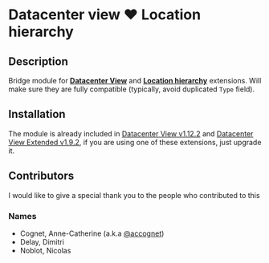 # Datacenter view ❤ Location hierarchy

## Description
  Bridge module for **[Datacenter View](https://store.itophub.io/en_US/products/molkobain-datacenter-view)** and **[Location hierarchy](https://store.itophub.io/en_US/products/combodo-location-hierarchy)** extensions. Will make sure they are fully compatible (typically, avoid duplicated `Type` field).

## Installation
The module is already included in [Datacenter View v1.12.2](https://store.itophub.io/en_US/products/molkobain-datacenter-view) and  [Datacenter View Extended v1.9.2](https://store.itophub.io/en_US/products/molkobain-datacenter-view-extended), if you are using one of these extensions, just upgrade it.

## Contributors
I would like to give a special thank you to the people who contributed to this

### Names

* Cognet, Anne-Catherine (a.k.a [@accognet](https://github.com/accognet))
* Delay, Dimitri
* Noblot, Nicolas

